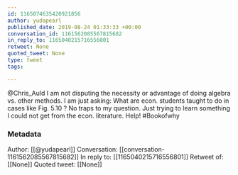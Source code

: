 ```yaml
---
id: 1165074635420921856
author: yudapearl
published_date: 2019-08-24 01:33:33 +00:00
conversation_id: 1161562085567815682
in_reply_to: 1165040215716556801
retweet: None
quoted_tweet: None
type: tweet
tags:

---
```


@Chris_Auld I am not disputing the necessity or advantage of doing algebra vs. other methods. I am just asking: What are econ. students taught to do in cases like Fig. 5.10 ?
No traps to my question. Just trying to learn something I could not get from the econ. literature.
Help! #Bookofwhy

### Metadata

Author: [[@yudapearl]]
Conversation: [[conversation-1161562085567815682]]
In reply to: [[1165040215716556801]]
Retweet of: [[None]]
Quoted tweet: [[None]]
